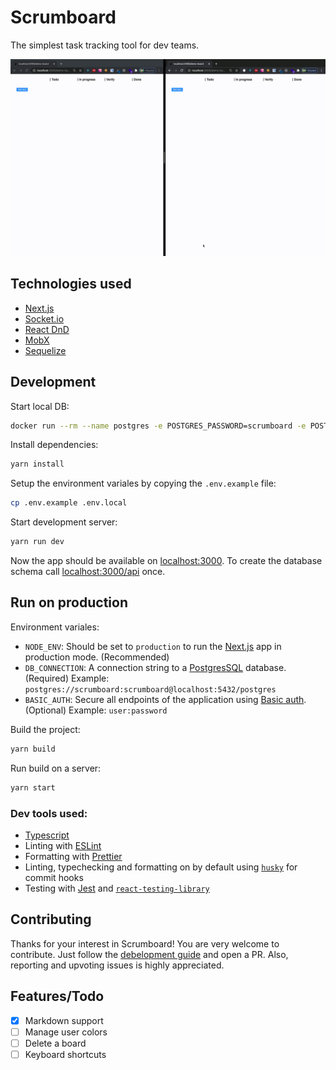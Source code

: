 # Scrumboard

The simplest task tracking tool for dev teams.

![Scrumboard](scrumboard.gif)

## Technologies used

- [Next.js](https://nextjs.org)
- [Socket.io](https://socket.io)
- [React DnD](https://react-dnd.github.io/react-dnd/about)
- [MobX](https://mobx.js.org/README.html)
- [Sequelize](https://sequelize.org)

## Development

Start local DB:

```bash
docker run --rm --name postgres -e POSTGRES_PASSWORD=scrumboard -e POSTGRES_USER=scrumboard -p 5432:5432 -d postgres
```

Install dependencies:

```bash
yarn install
```

Setup the environment variales by copying the `.env.example` file:

```bash
cp .env.example .env.local
```

Start development server:

```bash
yarn run dev
```

Now the app should be available on [localhost:3000](http://localhost:3000). To create
the database schema call [localhost:3000/api](http://localhost:3000/api) once.

## Run on production

Environment variales:

- `NODE_ENV`: Should be set to `production` to run the [Next.js](https://nextjs.org)
  app in production mode. (Recommended)
- `DB_CONNECTION`: A connection string to a [PostgresSQL](https://www.postgresql.org)
  database. (Required)
  Example: `postgres://scrumboard:scrumboard@localhost:5432/postgres`
- `BASIC_AUTH`: Secure all endpoints of the application using
  [Basic auth](https://tools.ietf.org/html/rfc7617). (Optional)
  Example: `user:password`

Build the project:

```bash
yarn build
```

Run build on a server:

```bash
yarn start
```

### Dev tools used:

- [Typescript](https://www.typescriptlang.org/)
- Linting with [ESLint](https://eslint.org/)
- Formatting with [Prettier](https://prettier.io/)
- Linting, typechecking and formatting on by default using [`husky`](https://github.com/typicode/husky) for commit hooks
- Testing with [Jest](https://jestjs.io/) and [`react-testing-library`](https://testing-library.com/docs/react-testing-library/intro)

## Contributing

Thanks for your interest in Scrumboard! You are very welcome to contribute. Just follow
the [debelopment guide](#development) and open a PR. Also, reporting and upvoting issues
is highly appreciated.

## Features/Todo

- [x] Markdown support
- [ ] Manage user colors
- [ ] Delete a board
- [ ] Keyboard shortcuts
